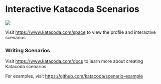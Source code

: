# Interactive Katacoda Scenarios

[![](http://shields.katacoda.com/katacoda/space/count.svg)](https://www.katacoda.com/space "Get your profile on Katacoda.com")

Visit https://www.katacoda.com/space to view the profile and interactive scenarios

### Writing Scenarios
Visit https://www.katacoda.com/docs to learn more about creating Katacoda scenarios

For examples, visit https://github.com/katacoda/scenario-example
